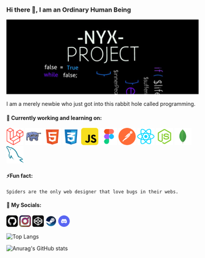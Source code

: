 ### Hi there 👋, I am an Ordinary Human Being
![](https://github.com/iArsene69/iArsene69/blob/main/banner.jpg)

 I am a merely newbie who just got into this rabbit hole called programming.
 

#### 🔰 Currently working and learning on: 

<img src='https://github.com/iArsene69/iArsene69/blob/main/laravel-svgrepo-com.svg' alt='laravel' height='45'>  <img src='https://github.com/iArsene69/iArsene69/blob/main/php2-svgrepo-com.svg' alt='php' height='45'> <img src='https://github.com/iArsene69/iArsene69/blob/main/html-5-svgrepo-com.svg' alt='html' height='45'> <img src='https://github.com/iArsene69/iArsene69/blob/main/css-3-svgrepo-com.svg' alt='css' height='45'>  <img src='https://github.com/iArsene69/iArsene69/blob/main/javascript-svgrepo-com.svg' alt='javascript' height='45'>  <img src='https://github.com/iArsene69/iArsene69/blob/main/figma-svgrepo-com.svg' alt='figma' height='45'>  <img src='https://github.com/iArsene69/iArsene69/blob/main/postman-icon-svgrepo-com.svg' alt='postman' height='45'> <img src='https://github.com/iArsene69/iArsene69/blob/main/react-svgrepo-com.svg' alt='react' height='45'> <img src='https://github.com/iArsene69/iArsene69/blob/main/node-svgrepo-com.svg' alt='nodejs' height='45'> <img src='https://github.com/iArsene69/iArsene69/blob/main/mongo-svgrepo-com.svg' alt='mongodb' height='45'> <img src='https://github.com/iArsene69/iArsene69/blob/main/mysql-svgrepo-com.svg' alt='mysql' height='45'>


#### ⚡Fun fact: 

    Spiders are the only web designer that love bugs in their webs. 

#### 🔗 My Socials:

[<img src='https://github.com/iArsene69/iArsene69/blob/main/github-svgrepo-com.svg' alt='github' height='30'>](https://github.com/iArsene69)  [<img src='https://github.com/iArsene69/iArsene69/blob/main/instagram-svgrepo-com.svg' alt='instagram' height='30'>](https://www.instagram.com/nite.nyx/)  [<img src='https://github.com/iArsene69/iArsene69/blob/main/codepen-svgrepo-com.svg' alt='codepen' height='30'>](https://codepen.io/iArsene69)  [<img src='https://github.com/iArsene69/iArsene69/blob/main/steam-svgrepo-com.svg' alt='codepen' height='30'>](https://steamcommunity.com/id/iArsene69/)  [<img src='https://github.com/iArsene69/iArsene69/blob/main/discord-v2-svgrepo-com.svg' alt='codepen' height='30'>](https://discordapp.com/users/844220260142809139)  

![Top Langs](https://github-readme-stats.vercel.app/api/top-langs/?username=iArsene69&layout=compact&theme=tokyonight)      

![Anurag's GitHub stats](https://github-readme-stats.vercel.app/api?username=iArsene69&show_icons=true&theme=tokyonight)





